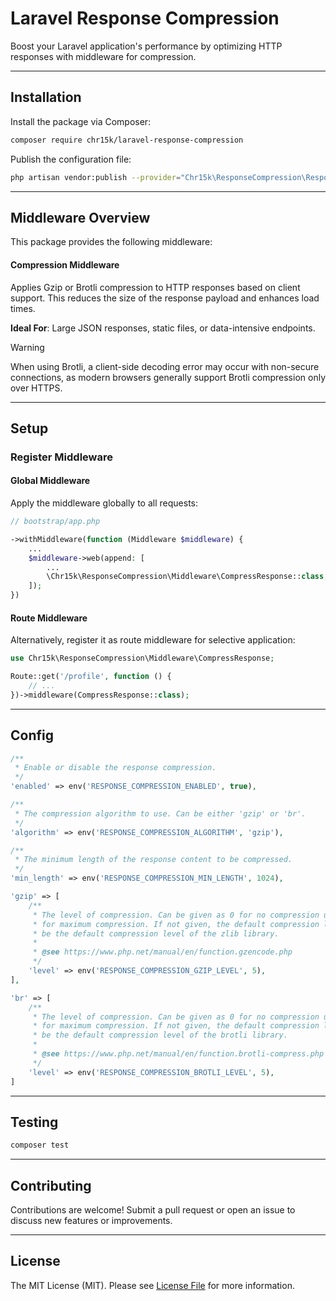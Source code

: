 # Laravel Response Compression

Boost your Laravel application's performance by optimizing HTTP responses with middleware for compression.

---

## Installation

Install the package via Composer:

```bash
composer require chr15k/laravel-response-compression
```

Publish the configuration file:

```bash
php artisan vendor:publish --provider="Chr15k\ResponseCompression\ResponseCompressionServiceProvider"
```

---

## Middleware Overview

This package provides the following middleware:

#### Compression Middleware

Applies Gzip or Brotli compression to HTTP responses based on client support. This reduces the size of the response payload and enhances load times.

**Ideal For**: Large JSON responses, static files, or data-intensive endpoints.

> [!WARNING]
> When using Brotli, a client-side decoding error may occur with non-secure connections, as modern browsers generally support Brotli compression only over HTTPS.

---

## Setup

### Register Middleware

#### Global Middleware

Apply the middleware globally to all requests:

```php
// bootstrap/app.php

->withMiddleware(function (Middleware $middleware) {
    ...
    $middleware->web(append: [
        ...
        \Chr15k\ResponseCompression\Middleware\CompressResponse::class,
    ]);
})
```

#### Route Middleware

Alternatively, register it as route middleware for selective application:

```php
use Chr15k\ResponseCompression\Middleware\CompressResponse;

Route::get('/profile', function () {
    // ...
})->middleware(CompressResponse::class);
```

---

## Config

```php
/**
 * Enable or disable the response compression.
 */
'enabled' => env('RESPONSE_COMPRESSION_ENABLED', true),

/**
 * The compression algorithm to use. Can be either 'gzip' or 'br'.
 */
'algorithm' => env('RESPONSE_COMPRESSION_ALGORITHM', 'gzip'),

/**
 * The minimum length of the response content to be compressed.
 */
'min_length' => env('RESPONSE_COMPRESSION_MIN_LENGTH', 1024),

'gzip' => [
    /**
     * The level of compression. Can be given as 0 for no compression up to 9
     * for maximum compression. If not given, the default compression level will
     * be the default compression level of the zlib library.
     *
     * @see https://www.php.net/manual/en/function.gzencode.php
     */
    'level' => env('RESPONSE_COMPRESSION_GZIP_LEVEL', 5),
],

'br' => [
    /**
     * The level of compression. Can be given as 0 for no compression up to 11
     * for maximum compression. If not given, the default compression level will
     * be the default compression level of the brotli library.
     *
     * @see https://www.php.net/manual/en/function.brotli-compress.php
     */
    'level' => env('RESPONSE_COMPRESSION_BROTLI_LEVEL', 5),
]
```

---

## Testing

```bash
composer test
```

---

## Contributing

Contributions are welcome! Submit a pull request or open an issue to discuss new features or improvements.

---

## License

The MIT License (MIT). Please see [License File](https://github.com/chr15k/laravel-response-compression/blob/main/LICENSE) for more information.
